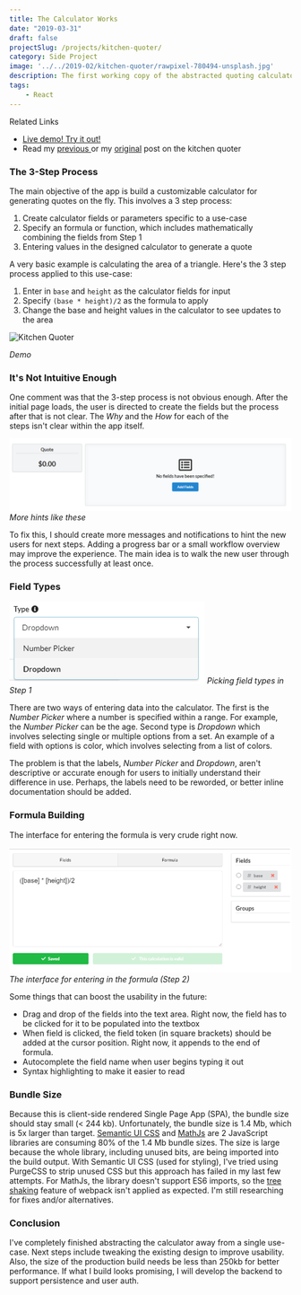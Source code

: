 ```yaml
---
title: The Calculator Works
date: "2019-03-31"
draft: false
projectSlug: /projects/kitchen-quoter/
category: Side Project
image: '../../2019-02/kitchen-quoter/rawpixel-780494-unsplash.jpg'
description: The first working copy of the abstracted quoting calculator is done, but there are multiple issues that need fixing. In this post I talk about the areas for improvement.    
tags:      
    - React
---
```


<div class="ui icon message">
    <i class="linkify icon"></i>
    <div class="content">
        <div class="header">Related Links</div>
        <ul class="list">
            <li><a target="_blank" href="https://d3c237k00uyj5k.cloudfront.net/">Live demo! Try it out!</a></li>
            <li>Read my <a target="_blank" href="//ortmesh.com/abstracting-kitchen-quoter">previous </a>or my 
            <a target="_blank" href="//ortmesh.com/kitchen-quoter">original</a> post on the kitchen quoter</li>
        </ul>
    </div>
</div>

### The 3-Step Process
The main objective of the app is build a customizable calculator for generating quotes on the fly.
This involves a 3 step process: 
1. Create calculator fields or parameters specific to a use-case 
2. Specify an formula or function, which includes mathematically combining the fields from Step 1
3. Entering values in the designed calculator to generate a quote

A very basic example is calculating the area of a triangle. Here's the 3 step process applied to this use-case:
1. Enter in `base` and `height` as the calculator fields for input
2. Specify `(base * height)/2` as the formula to apply
3. Change the base and height values in the calculator to see updates to the area
  
<div class="ui container">
    <img class="ui image" src="/gifs/kitchen-quoter-4.gif" alt="Kitchen Quoter" />    
</div>

_Demo_

  
### It's Not Intuitive Enough
One comment was that the 3-step process is not obvious enough. After the initial page loads, the 
user is directed to create the fields but the process after that is not clear. The _Why_ and the _How_ for each of the  
steps isn't clear within the app itself.

![](initial-byoc-page.png)
_More hints like these_

To fix this, I should create more messages and notifications to hint the new users for next steps.
Adding a progress bar or a small workflow overview may improve the experience. The main idea is to walk the 
new user through the process successfully at least once.

### Field Types

![](field-types.png)
_Picking field types in Step 1_

There are two ways of entering data into the calculator. The first is the _Number Picker_ where a number is specified within a range. 
For example, the _Number Picker_ can be the age. Second type is _Dropdown_ which involves selecting single or multiple options from a set.
An example of a field with options is color, which involves selecting from a list of colors. 

The problem is that
the labels, _Number Picker_ and _Dropdown_, aren't descriptive or accurate enough for users to initially understand 
their difference in use.
Perhaps, the labels need to be reworded, or better inline documentation should be added.

### Formula Building
The interface for entering the formula is very crude right now.
  
![](formula-builder.png)
_The interface for entering in the formula (Step 2)_

Some things that can boost the usability in the future:
* Drag and drop of the fields into the text area. Right now, the field has to be clicked for it to be populated into the textbox
* When field is clicked, the field token (in square brackets) should be added at the cursor position. Right now, it appends to the end of formula.
* Autocomplete the field name when user begins typing it out
* Syntax highlighting to make it easier to read

### Bundle Size
Because this is client-side rendered Single Page App (SPA), the bundle size should stay small (< 244 kb). 
Unfortunately, the bundle size is 1.4 Mb, which is 5x larger than target. 
<a href="https://react.semantic-ui.com/" target="_blank">Semantic UI CSS</a> and 
<a href="https://mathjs.org/" target="_blank">MathJs</a> are 2 JavaScript libraries are consuming 80% of the 1.4 Mb
bundle sizes. The size is large because the whole library, including unused bits, are being imported into the build
output. With Semantic UI CSS (used for styling), I've tried using PurgeCSS to strip unused CSS but this approach
has failed in my last few attempts. For MathJs, the library doesn't support ES6 imports, so the 
<a href="https://webpack.js.org/guides/tree-shaking/" target="_blank">tree shaking</a>
feature of webpack isn't applied as expected. I'm still researching for fixes and/or alternatives.

 ### Conclusion
I've completely finished abstracting the calculator away from a single use-case. Next steps 
include tweaking the existing design to improve usability. Also, the size of the production build needs be less than 250kb for 
better performance. If what I build looks promising, I will develop the backend to support persistence and user auth.      

